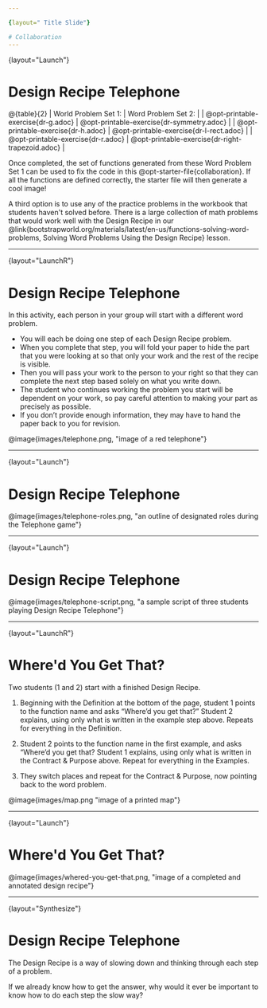 ```yaml
---

{layout=" Title Slide"}

# Collaboration
---
```

{layout="Launch"}
# Design Recipe Telephone

@{table}{2}
| World Problem Set 1: |	Word Problem Set 2: | 
| @opt-printable-exercise{dr-g.adoc} | @opt-printable-exercise{dr-symmetry.adoc} |
| @opt-printable-exercise{dr-h.adoc} | @opt-printable-exercise{dr-l-rect.adoc} |
| @opt-printable-exercise{dr-r.adoc} | @opt-printable-exercise{dr-right-trapezoid.adoc} |

Once completed, the set of functions generated from these Word Problem Set 1 can be used to fix the code in this @opt-starter-file{collaboration}. If all the functions are defined correctly, the starter file will then generate a cool image!

A third option is to use any of the practice problems in the workbook that students haven't solved before. There is a large collection of math problems that would work well with the Design Recipe in our @link{bootstrapworld.org/materials/latest/en-us/functions-solving-word-problems, Solving Word Problems Using the Design Recipe} lesson.


---
{layout="LaunchR"}
# Design Recipe Telephone

In this activity, each person in your group will start with a different word problem.

- You will each be doing one step of each Design Recipe problem.
- When you complete that step, you will fold your paper to hide the part that you were looking at so that only your work and the rest of the recipe is visible.
- Then you will pass your work to the person to your right so that they can complete the next step based solely on what you write down.
- The student who continues working the problem you start will be dependent on your work, so pay careful attention to making your part as precisely as possible.
- If you don’t provide enough information, they may have to hand the paper back to you for revision.

@image{images/telephone.png, "image of a red telephone"}

---
{layout="Launch"}
# Design Recipe Telephone

@image{images/telephone-roles.png, "an outline of designated roles during the Telephone game"}


---
{layout="Launch"}
# Design Recipe Telephone

@image{images/telephone-script.png, "a sample script of three students playing Design Recipe Telephone"}


---
{layout="LaunchR"}
# Where'd You Get That?

Two students (1 and 2) start with a finished Design Recipe.

1. Beginning with the Definition at the bottom of the page, student 1 points to the function name and asks “Where’d you get that?” Student 2 explains, using only what is written in the example step above. Repeats for everything in the Definition.

1. Student 2 points to the function name in the first example, and asks “Where’d you get that? Student 1 explains, using only what is written in the Contract & Purpose above. Repeat for everything in the Examples.


1. They switch places and repeat for the Contract & Purpose, now pointing back to the word problem.

@image{images/map.png "image of a printed map"}

---
{layout="Launch"}
# Where'd You Get That?

@image{images/whered-you-get-that.png, "image of a completed and annotated design recipe"}


---
{layout="Synthesize"}
# Design Recipe Telephone

The Design Recipe is a way of slowing down and thinking through each step of a problem. 

If we already know how to get the answer, why would it ever be important to know how to do each step the slow way?

<!--
Sample Responses: Someday we won’t be able to get the answer, and knowing the steps will help; So we can help someone else who is stuck; So we can work with someone else and share our thinking; So we can check our work
-->